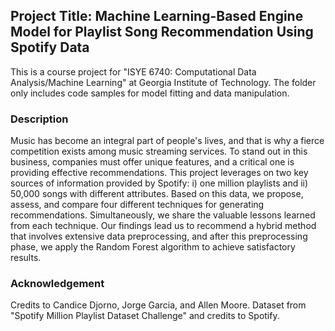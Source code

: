 ## Project Title: Machine Learning-Based Engine Model for Playlist Song Recommendation Using Spotify Data

This is a course project for "ISYE 6740: Computational Data Analysis/Machine Learning" at Georgia Institute of Technology. The folder only includes code samples for model fitting and data manipulation.

### Description
Music has become an integral part of people's lives, and that is why a fierce competition exists among music streaming services. To stand out in this business, companies must offer unique features, and a critical one is providing effective recommendations. This project leverages on two key sources of information provided by Spotify: i) one million playlists and ii) 50,000 songs with different attributes. Based on this data, we propose, assess, and compare four different techniques for generating recommendations. Simultaneously, we share the valuable lessons learned from each technique. Our findings lead us to recommend a hybrid method that involves extensive data preprocessing, and after this preprocessing phase, we apply the Random Forest algorithm to achieve satisfactory results. 

### Acknowledgement
Credits to Candice Djorno, Jorge Garcia, and Allen Moore. Dataset from "Spotify Million Playlist Dataset Challenge" and credits to Spotify.
